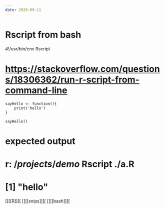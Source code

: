 ```yaml
---
date: 2020-09-11
---
```


# Rscript from bash
#!/usr/bin/env Rscript
# https://stackoverflow.com/questions/18306362/run-r-script-from-command-line

	sayHello <- function(){
   		print('hello')
	}

	sayHello()

# expected output
# r$:~/projects/demo$ Rscript ./a.R
# [1] "hello"

[[[[R]]][
[[[[snips]]][
[[[[bash]]][
